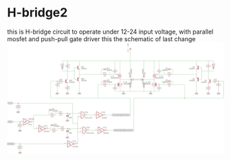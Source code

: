 # H-bridge2
this is H-bridge circuit to operate under 12-24 input voltage, with parallel mosfet and push-pull gate driver
this the schematic of last change 
![Image](https://github.com/mkeyno/H-bridge2/blob/master/hbridge%202.png)
